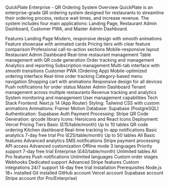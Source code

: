 QuickPlate Enterprise - QR Ordering System
Overview
QuickPlate is an enterprise-grade QR ordering system designed for restaurants to streamline their ordering process, reduce wait times, and increase revenue. The system includes four main applications: Landing Page, Restaurant Admin Dashboard, Customer PWA, and Master Admin Dashboard.

Features
Landing Page
Modern, responsive design with smooth animations
Feature showcase with animated cards
Pricing tiers with clear feature comparison
Professional call-to-action sections
Mobile-responsive layout
Restaurant Admin Dashboard
Real-time restaurant management
Table management with QR code generation
Order tracking and management
Analytics and reporting
Subscription management
Multi-tab interface with smooth transitions
Customer PWA (Ordering App)
Mobile-optimized ordering interface
Real-time order tracking
Category-based menu navigation
Shopping cart with animations
Responsive design for all devices
Push notifications for order status
Master Admin Dashboard
Tenant management across multiple restaurants
Revenue tracking and analytics
System monitoring and management
User management capabilities
Tech Stack
Frontend: Next.js 14 (App Router)
Styling: Tailwind CSS with custom animations
Animations: Framer Motion
Database: Supabase (PostgreSQL)
Authentication: Supabase Auth
Payment Processing: Stripe
QR Code Generation: qrcode library
Icons: Heroicons and React Icons
Deployment: Vercel
Pricing Tiers
Basic (£15/table/month)
Up to 10 tables
QR code ordering
Kitchen dashboard
Real-time tracking
In-app notifications
Basic analytics
7-day free trial
Pro (£25/table/month)
Up to 50 tables
All Basic features
Advanced analytics
SMS notifications
Stripe payment processing
API access
Advanced customization
Offline mode
3 languages
Priority support
7-day free trial
Enterprise (£40/table/month)
Unlimited tables
All Pro features
Push notifications
Unlimited languages
Custom order stages
Webhooks
Dedicated support
Advanced Stripe features
Custom integrations
24/7 support
14-day free trial
Installation
Prerequisites
Node.js 18+ installed
Git installed
GitHub account
Vercel account
Supabase account
Stripe account (for Pro/Enterprise)
